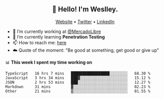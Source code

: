 <h2 align="center">👋 Hello! I'm Weslley.</h2>
<p align="center">
  <a href="http://weslleyneri.com.br">Website</a> •
  <a href="https://twitter.com/Weslley_Neri">Twitter</a> •
  <a href="https://www.linkedin.com/in/weslley-neri-3658908b">LinkedIn</a>
</p>


- 🔭 I’m currently working at [@MercadoLibre](https://github.com/mercadolibre)
- 🌱 I’m currently learning **Penetration Testing**
- 📫 How to reach me: [here](mailto:weslley39@gmail.com)
- ☁️ Quote of the moment: "Be good at something, get good or give up"

📊 **This week I spent my time working on**
<!--START_SECTION:waka-->
```text
TypeScript   16 hrs 7 mins   █████████████████░░░░░░░░   68.30 % 
JavaScript   3 hrs 34 mins   ███▓░░░░░░░░░░░░░░░░░░░░░   15.12 % 
JSON         2 hrs 53 mins   ███░░░░░░░░░░░░░░░░░░░░░░   12.27 % 
Markdown     31 mins         ▓░░░░░░░░░░░░░░░░░░░░░░░░   02.23 % 
Other        21 mins         ▒░░░░░░░░░░░░░░░░░░░░░░░░   01.55 % 
```
<!--END_SECTION:waka-->

<!-- Inspired by https://github.com/gruselhaus/gruselhaus -->